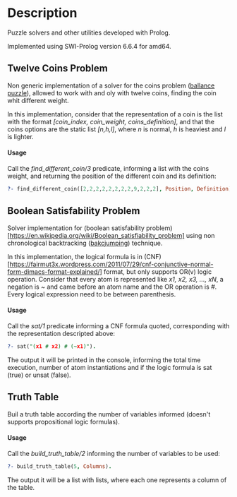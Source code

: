# Description
Puzzle solvers and other utilities developed with Prolog.

Implemented using SWI-Prolog version 6.6.4 for amd64.

## Twelve Coins Problem
Non generic implementation of a solver for the coins problem ([ballance puzzle](https://en.wikipedia.org/wiki/Balance_puzzle)), allowed to work with and oly with twelve coins, finding the coin whit different weight.

In this implementation, consider that the representation of a coin is the list with the format *[coin_index, coin_weight, coins_definition]*, and that the coins options are the static list *[n,h,l]*, where *n* is normal, *h* is heaviest and *l* is lighter.

#### Usage
Call the *find_different_coin/3* predicate, informing a list with the coins weight, and returning the position of the different coin and its definition:

```prolog
?- find_different_coin([2,2,2,2,2,2,2,2,9,2,2,2], Position, Definition).
```

## Boolean Satisfability Problem
Solver implementation for (boolean satisfability problem)[https://en.wikipedia.org/wiki/Boolean_satisfiability_problem] using non chronological backtracking ([bakcjumping](https://en.wikipedia.org/wiki/Backjumping)) technique.

In this implementation, the logical formula is in (CNF)[https://fairmut3x.wordpress.com/2011/07/29/cnf-conjunctive-normal-form-dimacs-format-explained/] format, but only supports OR(v) logic operation. Consider that every atom is represented like *x1, x2, x3, ..., xN*, a negation is *~* and came before an atom name and the OR operation is *#*. Every logical expression need to be between parenthesis.

#### Usage
Call the *sat/1* predicate informing a CNF formula quoted, corresponding with the representation descripted above:

```prolog
?- sat("(x1 # x2) # (~x1)").
```
The output it will be printed in the console, informing the total time execution, number of atom instantiations and if the logic formula is sat (true) or unsat (false).

## Truth Table
Buil a truth table according the number of variables informed (doesn't supports propositional logic formulas).

#### Usage
Call the *build_truth_table/2* informing the number of variables to be used:

```prolog
?- build_truth_table(5, Columns).
```
The output it will be a list with lists, where each one represents a column of the table.
